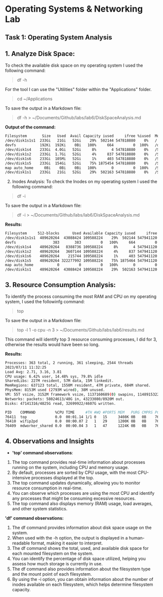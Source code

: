 # Operating Systems & Networking Lab

## Task 1: Operating System Analysis

## 1. Analyze Disk Space:
To check the available disk space on my operating system I used the following command:

> df -h

For the tool I can use the "Utilities" folder within the "Applications" folder.
> cd ~/Applications

To save the output in a Markdown file:

> df -h > ~/Documents/Github/labs/lab6/DiskSpaceAnalysis.md

**Output of the command:**

``` sh
Filesystem       Size   Used  Avail Capacity iused     ifree %iused  Mounted on
/dev/disk1s1s1  233Gi   21Gi   52Gi    29%  502144 547818880    0%   /
devfs           192Ki  192Ki    0Bi   100%     664         0  100%   /dev
/dev/disk1s4    233Gi  4.0Gi   52Gi     8%       4 547818880    0%   /System/Volumes/VM
/dev/disk1s2    233Gi  1.7Gi   52Gi     4%     837 547818880    0%   /System/Volumes/Preboot
/dev/disk1s6    233Gi  105Mi   52Gi     1%     403 547818880    0%   /System/Volumes/Update
/dev/disk1s5    233Gi  154Gi   52Gi    75% 1875454 547818880    0%   /System/Volumes/Data
map auto_home     0Bi    0Bi    0Bi   100%       0         0  100%   /System/Volumes/Data/home
/dev/disk1s1    233Gi   21Gi   52Gi    29%  502163 547818880    0%   /System/Volumes/Update/mnt1
```

2. Inodes Analysis:
To check the Inodes on my operating system I used the following command:

> df -i

To save the output in a Markdown file:

> df -i > ~/Documents/Github/labs/lab6/DiskSpaceAnalysis.md

**Results:**

``` sh
Filesystem     512-blocks      Used Available Capacity iused     ifree %iused  Mounted on
/dev/disk1s1s1  489620264  43088424 109588224    29%  502144 547941120    0%   /
devfs                 383       383         0   100%     664         0  100%   /dev
/dev/disk1s4    489620264   8388736 109588224     8%       4 547941120    0%   /System/Volumes/VM
/dev/disk1s2    489620264   3607144 109588224     4%     837 547941120    0%   /System/Volumes/Preboot
/dev/disk1s6    489620264    215744 109588224     1%     403 547941120    0%   /System/Volumes/Update
/dev/disk1s5    489620264 322277992 109588224    75% 1875464 547941120    0%   /System/Volumes/Data
map auto_home           0         0         0   100%       0         0  100%   /System/Volumes/Data/home
/dev/disk1s1    489620264  43088424 109588224    29%  502163 547941120    0%   /System/Volumes/Update/mnt1
```

## 3. Resource Consumption Analysis:

To identify the process consuming the most RAM and CPU on my operating system, I used the followinfg command:
> top

To save the output in a Markdown file:

> top -l 1 -o cpu -n 3 > ~/Documents/Github/labs/lab6/results.md

This command will identify top 3 resource consuming processes, I did for 3, otherwise the results would have been so long.

**Results:**

``` sh 
Processes: 363 total, 2 running, 361 sleeping, 2544 threads 
2023/07/11 11:32:25
Load Avg: 2.71, 3.16, 3.81 
CPU usage: 6.42% user, 14.48% sys, 79.8% idle 
SharedLibs: 227M resident, 57M data, 15M linkedit.
MemRegions: 637123 total, 1550M resident, 47M private, 684M shared.
PhysMem: 8153M used (2793M wired), 38M unused.
VM: 55T vsize, 3152M framework vsize, 1137160689(0) swapins, 1148915322(0) swapouts.
Networks: packets: 58024613/40G in, 43233080/8920M out.
Disks: 47141316/4825G read, 32699922/4607G written.

PID    COMMAND         %CPU TIME     #TH #WQ #PORTS MEM   PURG CMPRS PGRP  PPID  STATE    BOOSTS %CPU_ME %CPU_OTHRS UID FAULTS COW MSGSENT MSGRECV SYSBSD SYSMACH CSW  PAGEINS IDLEW POWER INSTRS CYCLES USER    #MREGS RPRVT VPRVT VSIZE KPRVT KSHRD
76411  top             0.0  00:01.14 1/1 0   15     3408K 0B   0B    76411 32447 running  *0[1]  0.00000 0.00000    0   1574   101 1306631 653315  1632   657012  1049 11      0     0.0   0      0      root    N/A    N/A   N/A   N/A   N/A   N/A  
76410  wifip2pd        0.0  00:00.07 2   1   29     1200K 0B   0B    76410 1     sleeping *5[1]  0.00000 0.00000    0   2773   209 111     54      929    205     216  80      1     0.0   0      0      root    N/A    N/A   N/A   N/A   N/A   N/A  
76409  mdworker_shared 0.0  00:00.04 3   1   47     1224K 0B   0B    76409 1     sleeping *0[1]  0.00000 0.00000    501 2639   167 554     247     948    546     154  0       1     0.0   0      0      mahmood N/A    N/A   N/A   N/A   N/A   N/A  
```

## 4. Observations and Insights
- **'top' command observations**:

1. The top command provides real-time information about processes running on the system, including CPU and memory usage.
2. By default, processes are sorted by CPU usage, with the most CPU-intensive processes displayed at the top.
3. The top command updates dynamically, allowing you to monitor resource consumption in real-time.
4. You can observe which processes are using the most CPU and identify any processes that might be consuming excessive resources.
5. The top command also displays memory (RAM) usage, load averages, and other system statistics.

**'df' command observations:**

1. The df command provides information about disk space usage on the system.
2. When used with the -h option, the output is displayed in a human-readable format, making it easier to interpret.
3. The df command shows the total, used, and available disk space for each mounted filesystem on the system.
4. You can identify the percentage of disk space utilized, helping you assess how much storage is currently in use.
5. The df command also provides information about the filesystem type and the mount point of each filesystem.
6. By using the -i option, you can obtain information about the number of inodes available on each filesystem, which helps determine filesystem capacity.
